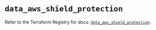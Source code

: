 # `data_aws_shield_protection`

Refer to the Terraform Registry for docs: [`data_aws_shield_protection`](https://registry.terraform.io/providers/hashicorp/aws/6.7.0/docs/data-sources/shield_protection).
